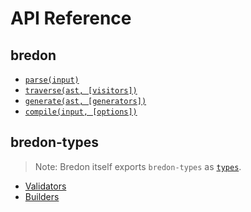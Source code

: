 # API Reference

## bredon
* [`parse(input)`](api/bredon/parse.md)
* [`traverse(ast, [visitors])`](api/bredon/traverse.md)
* [`generate(ast, [generators])`](api/bredon/generate.md)
* [`compile(input, [options])`](api/bredon/compile.md)

## bredon-types
> Note: Bredon itself exports `bredon-types` as [`types`](api/bredon/types.md).

* [Validators](api/bredon-types/Validators.md)
* [Builders](api/bredon-types/Builders.md)
